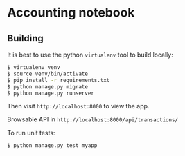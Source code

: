 # Accounting notebook

## Building

It is best to use the python `virtualenv` tool to build locally:

```sh
$ virtualenv venv
$ source venv/bin/activate
$ pip install -r requirements.txt
$ python manage.py migrate
$ python manage.py runserver
```

Then visit `http://localhost:8000` to view the app. 

Browsable API in `http://localhost:8000/api/transactions/`

To run unit tests:
```
$ python manage.py test myapp
```

